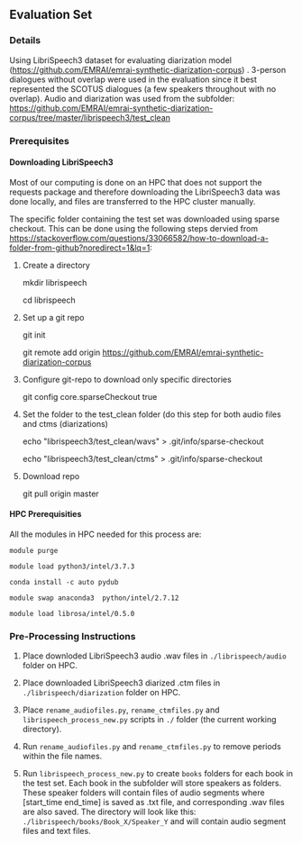 ## Evaluation Set

### Details
Using LibriSpeech3 dataset for evaluating diarization model (https://github.com/EMRAI/emrai-synthetic-diarization-corpus) . 
3-person dialogues without overlap were used in the evaluation since it best represented the SCOTUS dialogues (a few speakers throughout with no overlap). Audio and diarization was used from the subfolder: https://github.com/EMRAI/emrai-synthetic-diarization-corpus/tree/master/librispeech3/test_clean

### Prerequisites 

#### Downloading LibriSpeech3

Most of our computing is done on an HPC that does not support the requests package and therefore downloading the LibriSpeech3 data was done locally, and files are transferred to the HPC cluster manually.

The specific folder containing the test set was downloaded using sparse checkout. This can be done using the following steps dervied from https://stackoverflow.com/questions/33066582/how-to-download-a-folder-from-github?noredirect=1&lq=1:

1.  Create a directory

    mkdir librispeech
    
    cd librispeech
    
2.  Set up a git repo

    git init
    
    git remote add origin https://github.com/EMRAI/emrai-synthetic-diarization-corpus

3.  Configure git-repo to download only specific directories

    git config core.sparseCheckout true

4.  Set the folder to the test_clean folder (do this step for both audio files and ctms (diarizations)

    echo "librispeech3/test_clean/wavs" > .git/info/sparse-checkout 
    
    echo "librispeech3/test_clean/ctms" > .git/info/sparse-checkout

5.  Download repo

    git pull origin master
    
#### HPC Prerequisities

All the modules in HPC needed for this process are:

`module purge`

`module load python3/intel/3.7.3` 

`conda install -c auto pydub`

`module swap anaconda3  python/intel/2.7.12`

`module load librosa/intel/0.5.0`

### Pre-Processing Instructions

1.  Place downloded LibriSpeech3 audio .wav files in `./librispeech/audio` folder on HPC. 

2.  Place downloaded LibriSpeech3 diarized .ctm files in `./librispeech/diarization` folder on HPC.

3.  Place `rename_audiofiles.py`, `rename_ctmfiles.py` and `librispeech_process_new.py` scripts in `./` folder (the current working directory).

4.  Run `rename_audiofiles.py` and `rename_ctmfiles.py` to remove periods within the file names.

5.  Run `librispeech_process_new.py` to create `books` folders for each book in the test set. Each book in the subfolder will store speakers as folders. These speaker folders will contain files of audio segments where [start_time end_time] is saved as .txt file, and corresponding .wav files are also saved. The directory will look like this: `./librispeech/books/Book_X/Speaker_Y` and will contain audio segment files and text files.
